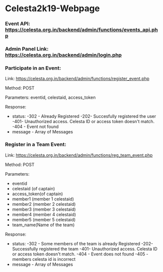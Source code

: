 
# Celesta2k19-Webpage

  

### Event API: https://celesta.org.in/backend/admin/functions/events_api.php
### Admin Panel Link: https://celesta.org.in/backend/admin/login.php

### Participate in an Event:
Link: https://celesta.org.in/backend/admin/functions/register_event.php

Method: POST

Parameters: eventid, celestaid, access_token

Response:
* status:
-302 - Already Registered
-202- Succesfully registered the user
-401- Unauthorized access. Celesta ID or access token doesn't match.
-404 - Event not found
* message - Array of Messages

### Register in a Team Event:

Link: https://celesta.org.in/backend/admin/functions/reg_team_event.php

Method: POST

Parameters:
* eventid
* celestaid (of captain)
* access_token(of captain)
* member1 (member 1 celestaid)
* member2 (member 2 celestaid)
* member3 (member 3 celestaid)
* member4 (member 4 celestaid)
* member5 (member 5 celestaid)
* team_name(Name of the team)

Response:

* status:
-302 - Some members of the team is already Registered
-202- Successfully registered the team
-401- Unauthorized access. Celesta ID or access token doesn't match.
-404 - Event does not found
-405 - members celesta id is incorrect
* message - Array of Messages
